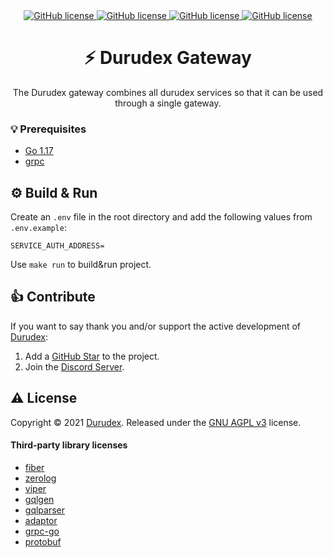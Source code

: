 <div align="center">
    <a href="https://discord.gg/4qcXbeVehZ">
        <img alt="GitHub license" src="https://img.shields.io/discord/882288646517035028?label=%F0%9F%92%AC%20discord">
    </a>
    <a href="https://github.com/Durudex/durudex-gateway/blob/main/COPYING">
        <img alt="GitHub license" src="https://img.shields.io/github/license/Durudex/durudex-gateway?label=%F0%9F%93%95%20license">
    </a>
    <a href="https://github.com/Durudex/durudex-gateway/stargazers">
    <img alt="GitHub license" src="https://img.shields.io/github/stars/Durudex/durudex-gateway?label=%E2%AD%90%20stars&logo=sdf">
    </a>
    <a href="https://github.com/Durudex/durudex-gateway/network">
        <img alt="GitHub license" src="https://img.shields.io/github/forks/Durudex/durudex-gateway?label=%F0%9F%93%81%20forks">
    </a>
</div>

<h1 align="center">⚡️ Durudex Gateway</h1>

<p align="center">
The Durudex gateway combines all durudex services so that it can be used through a single gateway.
</p>

### 💡 Prerequisites
+ [Go 1.17](https://golang.org/)
+ [grpc](https://grpc.io/docs/languages/go/quickstart/)

## ⚙️ Build & Run
Create an `.env` file in the root directory and add the following values ​​from `.env.example`:
```env
SERVICE_AUTH_ADDRESS=
```
Use `make run` to build&run project.

## 👍 Contribute
If you want to say thank you and/or support the active development of [Durudex](https://github.com/Durudex):
1) Add a [GitHub Star](https://github.com/Durudex/durudex-gateway/stargazers) to the project.
2) Join the [Discord Server](https://discord.gg/4qcXbeVehZ).

## ⚠️ License
Copyright © 2021 [Durudex](https://github.com/Durudex). Released under the [GNU AGPL v3](https://www.gnu.org/licenses/agpl-3.0.html) license.

#### Third-party library licenses
+ [fiber](https://github.com/gofiber/fiber/blob/master/LICENSE)
+ [zerolog](https://github.com/rs/zerolog/blob/master/LICENSE)
+ [viper](https://github.com/spf13/viper/blob/master/LICENSE)
+ [gqlgen](https://github.com/99designs/gqlgen/blob/master/LICENSE)
+ [gqlparser](https://github.com/vektah/gqlparser/blob/master/LICENSE)
+ [adaptor](https://github.com/gofiber/adaptor/blob/master/LICENSE)
+ [grpc-go](https://github.com/grpc/grpc-go/blob/master/LICENSE)
+ [protobuf](https://github.com/protocolbuffers/protobuf/blob/master/LICENSE)
